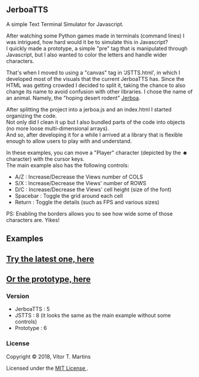 ## JerboaTTS

A simple Text Terminal Simulator for Javascript.

After watching some Python games made in terminals (command lines) I was intrigued, how hard would it be to simulate this in Javascript?  
I quickly made a prototype, a simple "pre" tag that is manipulated through Javascript, but I also wanted to color the letters and handle wider characters.

That's when I moved to using a "canvas" tag in  'JSTTS.html', in which I developed most of the visuals that the current JerboaTTS has.
Since the HTML was getting crowded I decided to split it, taking the chance to also change its name to avoid confusion with other libraries.
I chose the name of an animal. Namely, the "hoping desert rodent" [Jerboa](https://en.wikipedia.org/wiki/Jerboa).  

After splitting the project into a jerboa.js and an index.html I started organizing the code.  
Not only did I clean it up but I also bundled parts of the code into objects (no more loose multi-dimensional arrays).  
And so, after developing it for a while I arrived at a library that is flexible enough to allow users to play with and understand.

In these examples, you can move a "Player" character (depicted by the **☻** character) with the cursor keys.  
The main example also has the following controls:
- A/Z : Increase/Decrease the Views number of COLS
- S/X : Increase/Decrease the Views' number of ROWS
- D/C : Increase/Decrease the Views' cell height (size of the font)
- Spacebar : Toggle the grid around each cell
- Return : Toggle the details (such as FPS and various sizes)

PS: Enabling the borders allows you to see how wide some of those characters are. Yikes!

## Examples

## [Try the latest one, here](https://vimino.gitlab.io/JerboaTTS)
## [Or the prototype, here](https://vimino.gitlab.io/JerboaTTS/prototype.html)

### Version

- JerboaTTS : 5
- JSTTS : 8 (it looks the same as the main example without some controls)
- Prototype : 6

### License

Copyright &copy; 2018, Vítor T. Martins

Licensed under the [MIT License ](https://opensource.org/licenses/MIT).